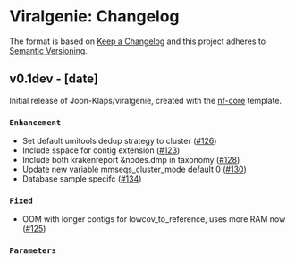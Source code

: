 # Viralgenie: Changelog

The format is based on [Keep a Changelog](https://keepachangelog.com/en/1.0.0/)
and this project adheres to [Semantic Versioning](https://semver.org/spec/v2.0.0.html).

## v0.1dev - [date]

Initial release of Joon-Klaps/viralgenie, created with the [nf-core](https://nf-co.re/) template.

### `Enhancement`

- Set default umitools dedup strategy to cluster ([#126](https://github.com/Joon-Klaps/viralgenie/pull/126))
- Include sspace for contig extension ([#123](https://github.com/Joon-Klaps/viralgenie/pull/123))
- Include both krakenreport &nodes.dmp in taxonomy ([#128](https://github.com/Joon-Klaps/viralgenie/pull/128))
- Update new variable mmseqs_cluster_mode default 0 ([#130](https://github.com/Joon-Klaps/viralgenie/pull/130))
- Database sample specifc ([#134](https://github.com/Joon-Klaps/viralgenie/pull/134))

### `Fixed`

- OOM with longer contigs for lowcov_to_reference, uses more RAM now ([#125](https://github.com/Joon-Klaps/viralgenie/pull/125))

### `Parameters`
